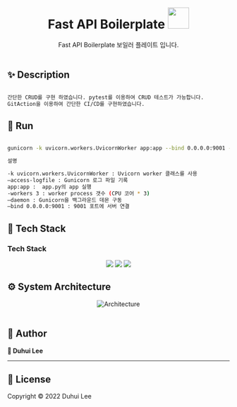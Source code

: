 

<h1 align="center">Fast API Boilerplate <img src="https://raw.githubusercontent.com/MartinHeinz/MartinHeinz/master/wave.gif" width="48px"></h1>
<p>
</p>

<center>
       Fast API Boilerplate 보일러 플레이트 입니다.
</center>

<br>

## ✨ Description

```sh

간단한 CRUD를 구현 하였습니다. pytest를 이용하여 CRUD 테스트가 가능합니다. 
GitAction을 이용하여 간단한 CI/CD를 구현하였습니다.

```

## 🏃 Run

```sh

gunicorn -k uvicorn.workers.UvicornWorker app:app --bind 0.0.0.0:9001 --access-logfile ../gunicorn-access/log

설명

-k uvicorn.workers.UvicornWorker : Uvicorn worker 클래스를 사용
–access-logfile : Gunicorn 로그 파일 기록
app:app :  app.py의 app 실행
-workers 3 : worker process 갯수 (CPU 코어 * 3)
–daemon : Gunicorn을 백그라운드 데몬 구동
–bind 0.0.0.0:9001 : 9001 포트에 서버 연결 

```


## 🔧 Tech Stack

### Tech Stack
<div>
    <center>
        <img src="https://img.shields.io/badge/Python-3766AB?style=flat-square&logo=Python&logoColor=white"/>
        <img src="https://img.shields.io/badge/FastAPI-009688?style=flat-square&logo=FastAPI&logoColor=white"/>
        <img src="https://img.shields.io/badge/MongoDB-47A248?style=flat-square&logo=MongoDB&logoColor=white"/>
    </center>
</div>



## ⚙️ System Architecture

<center>
    <img src="https://user-images.githubusercontent.com/61954751/165026128-e015e113-bf67-4807-97ad-4c528194cfec.png" alt="Architecture"/>
</center>
<br>


## 🤼‍ Author

 **🐯 Duhui Lee**
<br>

<hr>

## 📝 License

Copyright © 2022 Duhui Lee <br>
